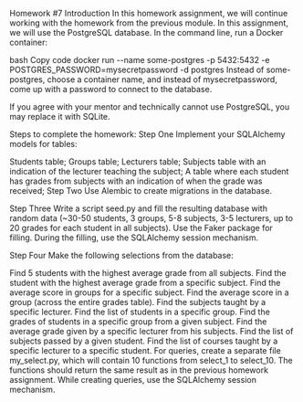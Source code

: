 Homework #7
Introduction
In this homework assignment, we will continue working with the homework from the previous module. In this assignment, we will use the PostgreSQL database. In the command line, run a Docker container:

bash
Copy code
docker run --name some-postgres -p 5432:5432 -e POSTGRES_PASSWORD=mysecretpassword -d postgres
Instead of some-postgres, choose a container name, and instead of mysecretpassword, come up with a password to connect to the database.

If you agree with your mentor and technically cannot use PostgreSQL, you may replace it with SQLite.

Steps to complete the homework:
Step One
Implement your SQLAlchemy models for tables:

Students table;
Groups table;
Lecturers table;
Subjects table with an indication of the lecturer teaching the subject;
A table where each student has grades from subjects with an indication of when the grade was received;
Step Two
Use Alembic to create migrations in the database.

Step Three
Write a script seed.py and fill the resulting database with random data (~30-50 students, 3 groups, 5-8 subjects, 3-5 lecturers, up to 20 grades for each student in all subjects). Use the Faker package for filling. During the filling, use the SQLAlchemy session mechanism.

Step Four
Make the following selections from the database:

Find 5 students with the highest average grade from all subjects.
Find the student with the highest average grade from a specific subject.
Find the average score in groups for a specific subject.
Find the average score in a group (across the entire grades table).
Find the subjects taught by a specific lecturer.
Find the list of students in a specific group.
Find the grades of students in a specific group from a given subject.
Find the average grade given by a specific lecturer from his subjects.
Find the list of subjects passed by a given student.
Find the list of courses taught by a specific lecturer to a specific student.
For queries, create a separate file my_select.py, which will contain 10 functions from select_1 to select_10. The functions should return the same result as in the previous homework assignment. While creating queries, use the SQLAlchemy session mechanism.
